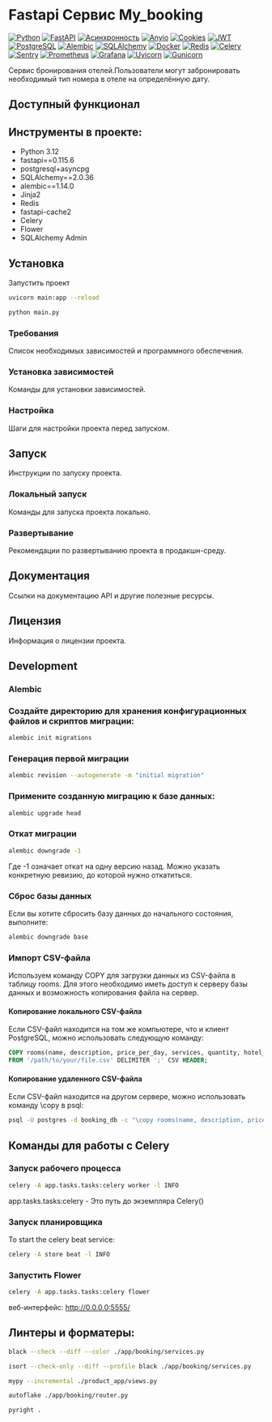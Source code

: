 # Fastapi Cервис My_booking
[![Python](https://img.shields.io/badge/-Python-464646?style=flat-square&logo=Python)](https://www.python.org/)
[![FastAPI](https://img.shields.io/badge/-FastAPI-464646?style=flat-square&logo=fastapi)](https://fastapi.tiangolo.com/)
[![Асинхронность](https://img.shields.io/badge/-Асинхронность-464646?style=flat-square&logo=Асинхронность)]()
[![Anyio](https://img.shields.io/badge/-Anyio-464646?style=flat-square&logo=Anyio)](https://anyio.readthedocs.io/en/stable/)
[![Cookies](https://img.shields.io/badge/-Cookies-464646?style=flat-square&logo=Cookies)]()
[![JWT](https://img.shields.io/badge/-JWT-464646?style=flat-square&logo=JWT)]()
[![PostgreSQL](https://img.shields.io/badge/-PostgreSQL-464646?style=flat-square&logo=PostgreSQL)](https://www.postgresql.org/)
[![Alembic](https://img.shields.io/badge/-Alembic-464646?style=flat-square&logo=Alembic)](https://alembic.sqlalchemy.org/en/latest/)
[![SQLAlchemy](https://img.shields.io/badge/-SQLAlchemy-464646?style=flat-square&logo=SQLAlchemy)](https://www.sqlalchemy.org/)
[![Docker](https://img.shields.io/badge/-Docker-464646?style=flat-square&logo=docker)](https://www.docker.com/)
[![Redis](https://img.shields.io/badge/-Redis-464646?style=flat-square&logo=Redis)](https://redis.io/)
[![Celery](https://img.shields.io/badge/-Celery-464646?style=flat-square&logo=Celery)](https://docs.celeryq.dev/en/stable/)
[![Sentry](https://img.shields.io/badge/-Sentry-464646?style=flat-square&logo=Sentry)](https://sentry.io/welcome/)
[![Prometheus](https://img.shields.io/badge/-Prometheus-464646?style=flat-square&logo=Prometheus)](https://prometheus.io/)
[![Grafana](https://img.shields.io/badge/-Grafana-464646?style=flat-square&logo=Grafana)](https://grafana.com/)
[![Uvicorn](https://img.shields.io/badge/-Uvicorn-464646?style=flat-square&logo=uvicorn)](https://www.uvicorn.org/)
[![Gunicorn](https://img.shields.io/badge/-Gunicorn-464646?style=flat-square&logo=gunicorn)](https://gunicorn.org/)

Cервис бронирования отелей.Пользователи могут забронировать необходимый тип номера в отеле на определённую дату.

## Доступный функционал


## Инструменты в проекте:
* Python 3.12
* fastapi==0.115.6
* postgresql+asyncpg
* SQLAlchemy==2.0.36
* alembic==1.14.0
* Jinja2
* Redis
* fastapi-cache2
* Celery
* Flower
* SQLAlchemy Admin


## Установка

Запустить проект
```bash
uvicorn main:app --reload
```

```bash
python main.py
```

### Требования

Список необходимых зависимостей и программного обеспечения.

### Установка зависимостей

Команды для установки зависимостей.

### Настройка

Шаги для настройки проекта перед запуском.

## Запуск

Инструкции по запуску проекта.

### Локальный запуск

Команды для запуска проекта локально.

### Развертывание

Рекомендации по развертыванию проекта в продакшн-среду.

## Документация

Ссылки на документацию API и другие полезные ресурсы.

## Лицензия

Информация о лицензии проекта.


## Development

### Alembic

### Создайте директорию для хранения конфигурационных файлов и скриптов миграции:
```bash
alembic init migrations
```

### Генерация первой миграции
```bash
alembic revision --autogenerate -m "initial migration"
```

### Примените созданную миграцию к базе данных:
```bash
alembic upgrade head
```

### Откат миграции
```bash
alembic downgrade -1
```
Где -1 означает откат на одну версию назад. Можно указать конкретную ревизию, до которой нужно откатиться.


### Сброс базы данных
Если вы хотите сбросить базу данных до начального состояния, выполните:
```bash
alembic downgrade base
```


### Импорт CSV-файла

Используем команду COPY для загрузки данных из CSV-файла в таблицу rooms. Для этого необходимо иметь доступ к серверу базы данных и возможность копирования файла на сервер.

#### Копирование локального CSV-файла

Если CSV-файл находится на том же компьютере, что и клиент PostgreSQL, можно использовать следующую команду:

```SQL
COPY rooms(name, description, price_per_day, services, quantity, hotel_id, image_id)
FROM '/path/to/your/file.csv' DELIMITER ';' CSV HEADER;
```

#### Копирование удаленного CSV-файла

Если CSV-файл находится на другом сервере, можно использовать команду \copy в psql:

```bash
psql -U postgres -d booking_db -c "\copy rooms(name, description, price_per_day, services, quantity, hotel_id, image_id) FROM '/path/to/your/file.csv' DELIMITER ';' CSV HEADER;"
```

## Команды для работы с Celery
### Запуск рабочего процесса
```bash
celery -A app.tasks.tasks:celery worker -l INFO
```
app.tasks.tasks:celery - Это путь до экземпляра Celery()

### Запуск планировщика
To start the celery beat service:
```bash
celery -A store beat -l INFO
```

### Запустить Flower
```bash
celery -A app.tasks.tasks:celery flower
```
веб-интерфейс: http://0.0.0.0:5555/


## Линтеры и форматеры:
```bash
black --check --diff --color ./app/booking/services.py
```

```bash
isort --check-only --diff --profile black ./app/booking/services.py
```

```bash
mypy --incremental ./product_app/views.py 
```

```bash
autoflake ./app/booking/router.py
```

```bash
pyright .
```